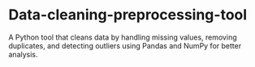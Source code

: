 # Data-cleaning-preprocessing-tool
A Python tool that cleans data by handling missing values, removing duplicates, and detecting outliers using Pandas and NumPy for better analysis.
